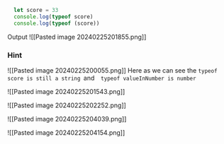 ```js
  let score = 33
  console.log(typeof score)
  console.log(typeof (score))
```

Output ![[Pasted image 20240225201855.png]]

### Hint

![[Pasted image 20240225200055.png]]
 Here as we can see the `typeof score is still a string `and`  typeof valueInNumber is number`



![[Pasted image 20240225201543.png]]



![[Pasted image 20240225202252.png]]


![[Pasted image 20240225204039.png]]


![[Pasted image 20240225204154.png]]